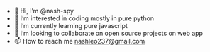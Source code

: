 - 👋 Hi, I’m @nash-spy
- 👀 I’m interested in coding mostly in pure python
- 🌱 I’m currently learning pure javascript
- 💞️ I’m looking to collaborate on open source projects on web app
- 📫 How to reach me nashleo237@gmail.com

<!---
nash-spy/nash-spy is a ✨ special ✨ repository because its `README.md` (this file) appears on your GitHub profile.
You can click the Preview link to take a look at your changes.
--->
